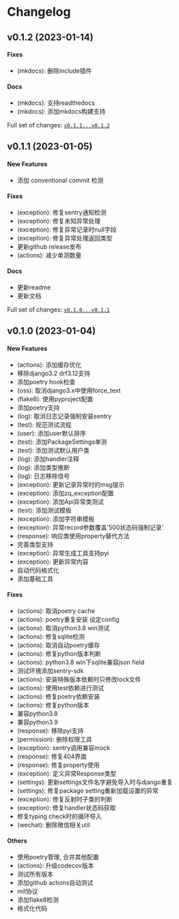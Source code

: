 # Changelog

## v0.1.2 (2023-01-14)

#### Fixes

* (mkdocs): 删除include插件
#### Docs

* (mkdocs): 支持readthedocs
* (mkdocs): 添加mkdocs构建支持

Full set of changes: [`v0.1.1...v0.1.2`](https://github.com/Nagico/zq-django-util/compare/v0.1.1...v0.1.2)

## v0.1.1 (2023-01-05)

#### New Features

* 添加 conventional commit 检测
#### Fixes

* (exception): 修复sentry通知检测
* (exception): 修复未知异常处理
* (exception): 修复异常记录时null字段
* (exception): 修复异常处理返回类型
* 更新github release发布
* (actions): 减少单测数量
#### Docs

* 更新readme
* 更新文档

Full set of changes: [`v0.1.0...v0.1.1`](https://github.com/Nagico/zq-django-util/compare/v0.1.0...v0.1.1)

## v0.1.0 (2023-01-04)

#### New Features

* (actions): 添加缓存优化
* 移除django3.2 drf3.12支持
* 添加poetry hook检查
* (oss): 取消django3.x中使用force_text
* (flake8): 使用pyproject配置
* 添加poetry支持
* (log): 取消日志记录强制安装sentry
* (test): 规范测试流程
* (user): 添加user默认排序
* (test): 添加PackageSettings单测
* (test): 添加测试默认用户类
* (log): 添加handler注释
* (log): 添加类型推断
* (log): 日志移除信号
* (exception): 更新记录异常时的msg提示
* (exception): 添加zq_exception配置
* (exception): 添加Api异常类测试
* (test): 添加测试模板
* (exception): 添加字符串模板
* (exception): 异常record参数覆盖'500状态码强制记录'
* (response): 响应类使用property替代方法
* 完善类型支持
* (exception): 异常生成工具支持pyi
* (exception): 更新异常内容
* 自动代码格式化
* 添加基础工具
#### Fixes

* (actions): 取消poetry cache
* (actions): poetry重复安装 设定config
* (actions): 取消python3.8 win测试
* (actions): 修复sqlite检测
* (actions): 取消自动poetry缓存
* (actions): 修复python版本判断
* (actions): python3.8 win下sqlite兼容json field
* 测试环境添加sentry-sdk
* (actions): 安装特殊版本依赖时只修改lock文件
* (actions): 使用test依赖进行测试
* (actions): 修复poetry依赖安装
* (actions): 修复python版本
* 兼容python3.8
* 兼容python3.9
* (response): 移除pyi支持
* (permission): 删除权限工具
* (exception): sentry调用兼容mock
* (response): 修复404界面
* (response): 修复property使用
* (exception): 定义异常Response类型
* (settings): 更新settings文件名字避免导入时与django重复
* (settings): 修复package setting重新加载设置的异常
* (exception): 修复反射时子类的判断
* (exception): 修复handler状态码获取
* 修复typing check时的循环导入
* (wechat): 删除微信相关util
#### Others

* 使用poetry管理, 合并其他配置
* (actions): 升级codecov版本
* 测试所有版本
* 添加github actions自动测试
* mit协议
* 添加flake8检测
* 格式化代码
